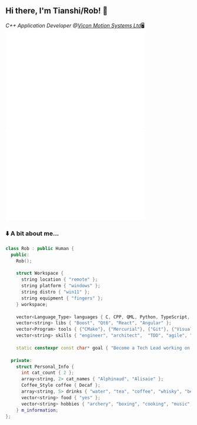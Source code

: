<h2>Hi there, I'm Tianshi/Rob! 👋</h2>
<p><em>C++ Application Developer @<a href="https://www.vicon.com/">Vicon Motion Systems Ltd</a></em>🖥️<br>

<span>
  <a href="#"><img float="left" width="380px" alt="🦑" src="about.svg"></a>
  <a href="#"><img float="right"width="380px" alt="🦑" src="commit-calendar.svg "></a>
</span>

### ⬇️ A bit about me... </h3>

```cpp
class Rob : public Human {
  public:
    Rob();

    struct Workspace {
      string location { "remote" };
      string platform { "windows" };
      string distro { "win11" };
      string equipment { "fingers" };
    } workspace;

    vector<Language_Type> languages { C, CPP, QML, Python, TypeScript, PSQL };
    vector<string> libs { "Boost", "Qt6", "React", "Angular" };
    vector<Program> tools { {"CMake"}, {"Mercurial"}, {"Git"}, {"Visual Studio"}, {"VSCode"} };
    vector<string> skills { "engineer", "architect",  "TDD", "agile", "communicate", "mentor" };

    static constexpr const char* goal { "Become a Tech Lead working on code which makes a difference." };

  private:
    struct Personal_Info {
      int cat_count { 2 };
      array<string, 2> cat_names { "Alphinaud", "Alisaie" };
      Coffee_Style coffee { Decaf };
      array<string, 5> drinks { "water", "tea", "coffee", "whisky", "beer" };
      vector<string> food { "yes" };
      vector<string> hobbies { "archery", "boxing", "cooking", "music", "mental health advocacy" };
    } m_information;
};
```
</p>
